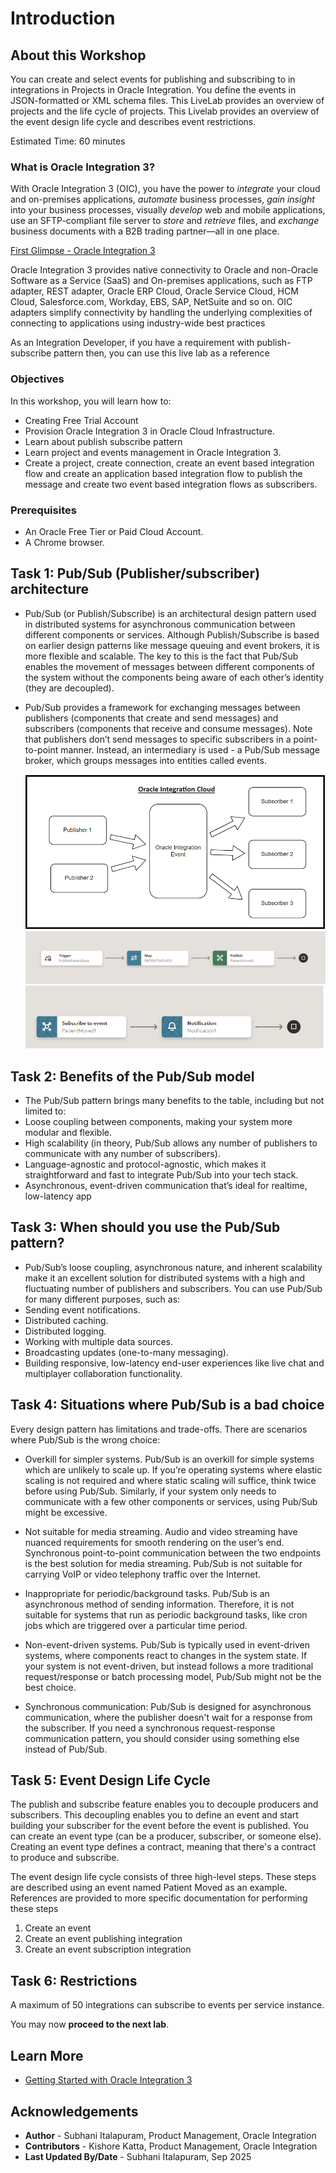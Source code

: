 # Introduction

## About this Workshop

You can create and select events for publishing and subscribing to in integrations in Projects in Oracle Integration. You define the events in JSON-formatted or XML schema files.
This LiveLab provides an overview of projects and the life cycle of projects.
This Livelab provides an overview of the event design life cycle and describes event restrictions.

Estimated Time: 60 minutes

### What is Oracle Integration 3?
With Oracle Integration 3 (OIC), you have the power to *integrate* your cloud and on-premises applications, *automate* business processes, *gain insight* into your business processes, visually *develop* web and mobile applications, use an SFTP-compliant file server to *store* and *retrieve* files, and *exchange* business documents with a B2B trading partner—all in one place.

[First Glimpse - Oracle Integration 3](youtube:yW3TEBWkFbg)

Oracle Integration 3 provides native connectivity to Oracle and non-Oracle Software as a Service (SaaS) and On-premises applications, such as FTP adapter, REST adapter, Oracle ERP Cloud, Oracle Service Cloud, HCM Cloud, Salesforce.com, Workday, EBS, SAP, NetSuite and so on. OIC adapters simplify connectivity by handling the underlying complexities of connecting to applications using industry-wide best practices

As an Integration Developer, if you have a requirement with publish-subscribe pattern then, you can use  this live lab as a reference

### Objectives

In this workshop, you will learn how to:

* Creating Free Trial Account
* Provision Oracle Integration 3 in Oracle Cloud Infrastructure.
* Learn about publish subscribe pattern
* Learn project and events management in Oracle Integration 3.
* Create a project, create connection, create an event based integration flow and create an application based integration flow to publish the message and create two event based integration flows as subscribers.

### Prerequisites

* An Oracle Free Tier or Paid Cloud Account.
* A Chrome browser.

## Task 1:  Pub/Sub (Publisher/subscriber) architecture

* Pub/Sub (or Publish/Subscribe) is an architectural design pattern used in distributed systems for asynchronous communication between different components or services. Although Publish/Subscribe is based on earlier design patterns like message queuing and event brokers, it is more flexible and scalable. The key to this is the fact that Pub/Sub enables the movement of messages between different components of the system without the components being aware of each other’s identity (they are decoupled).

* Pub/Sub provides a framework for exchanging messages between publishers (components that create and send messages) and subscribers (components that receive and consume messages). Note that publishers don’t send messages to specific subscribers in a point-to-point manner. Instead, an intermediary is used - a Pub/Sub message broker, which groups messages into entities called events.

    ![architecture](../images/architecture.png)
    ![publisher](../images/publisher.png)
    ![subscriber](../images/subscriber.png)

## Task 2:  Benefits of the Pub/Sub model

* The Pub/Sub pattern brings many benefits to the table, including but not limited to:
* Loose coupling between components, making your system more modular and flexible.
* High scalability (in theory, Pub/Sub allows any number of  publishers to communicate with any number of subscribers).
* Language-agnostic and protocol-agnostic, which makes it straightforward and fast to integrate Pub/Sub into your tech stack.
* Asynchronous, event-driven communication that’s ideal for realtime, low-latency app

## Task 3: When should you use the Pub/Sub pattern?

* Pub/Sub’s loose coupling, asynchronous nature, and inherent scalability make it an excellent solution for distributed systems with a high and fluctuating number of publishers and subscribers. You can use Pub/Sub for many different purposes, such as:
* Sending event notifications.
* Distributed caching.
* Distributed logging.
* Working with multiple data sources.
* Broadcasting updates (one-to-many messaging).
* Building responsive, low-latency end-user experiences like live chat and multiplayer collaboration functionality.

## Task 4: Situations where Pub/Sub is a bad choice

Every design pattern has limitations and trade-offs. There are scenarios where Pub/Sub is the wrong choice:

* Overkill for simpler systems. Pub/Sub is an overkill for simple systems which are unlikely to scale up. If you’re operating systems where elastic scaling is not required and where static scaling will suffice, think twice before using Pub/Sub. Similarly, if your system only needs to communicate with a few other components or services, using Pub/Sub might be excessive.

* Not suitable for media streaming. Audio and video streaming have nuanced requirements for smooth rendering on the user’s end. Synchronous point-to-point communication between the two endpoints is the best solution for media streaming. Pub/Sub is not suitable for carrying VoIP or video telephony traffic over the Internet.

* Inappropriate for periodic/background tasks. Pub/Sub is an asynchronous method of sending information. Therefore, it is not suitable for systems that run as periodic background tasks, like cron jobs which are triggered over a particular time period.

* Non-event-driven systems. Pub/Sub is typically used in event-driven systems, where components react to changes in the system state. If your system is not event-driven, but instead follows a more traditional request/response or batch processing model, Pub/Sub might not be the best choice.

* Synchronous communication: Pub/Sub is designed for asynchronous communication, where the publisher doesn't wait for a response from the subscriber. If you need a synchronous request-response communication pattern, you should consider using something else instead of Pub/Sub.

## Task 5: Event Design Life Cycle

The publish and subscribe feature enables you to decouple producers and subscribers. This decoupling enables you to define an event and start building your subscriber for the event before the event is published. You can create an event type (can be a producer, subscriber, or someone else). Creating an event type defines a contract, meaning that there's a contract to produce and subscribe.

The event design life cycle consists of three high-level steps. These steps are described using an event named Patient Moved as an example. References are provided to more specific documentation for performing these steps

1. Create an event
2. Create an event publishing integration
3. Create an event subscription integration

## Task 6: Restrictions

A maximum of 50 integrations can subscribe to events per service instance.

You may now **proceed to the next lab**.

## Learn More

* [Getting Started with Oracle Integration 3](https://docs.oracle.com/en/cloud/paas/application-integration/index.html)

## Acknowledgements

* **Author** - Subhani Italapuram, Product Management, Oracle Integration
* **Contributors** - Kishore Katta, Product Management, Oracle Integration
* **Last Updated By/Date** - Subhani Italapuram, Sep 2025
